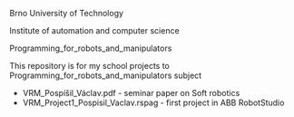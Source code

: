 Brno University of Technology

Institute of automation and computer science

Programming_for_robots_and_manipulators

This repository is for my school projects to Programming_for_robots_and_manipulators subject

 - VRM_Pospíšil_Václav.pdf - seminar paper on Soft robotics
 - VRM_Project1_Pospisil_Vaclav.rspag - first project in ABB RobotStudio
